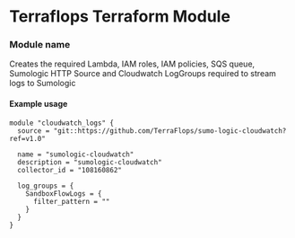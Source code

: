 # Terraflops Terraform Module
 
### Module name

Creates the required Lambda, IAM roles, IAM policies, SQS queue, Sumologic HTTP Source and Cloudwatch LogGroups required to stream logs to Sumologic
#### Example usage

```hcl-terraform
module "cloudwatch_logs" {
  source = "git::https://github.com/TerraFlops/sumo-logic-cloudwatch?ref=v1.0"

  name = "sumologic-cloudwatch"
  description = "sumologic-cloudwatch"
  collector_id = "108160862"

  log_groups = {
    SandboxFlowLogs = {
      filter_pattern = ""
    }
  }
}
```
